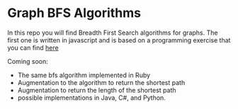 # Graph BFS Algorithms

In this repo you will find Breadth First Search algorithms for graphs.  The first one is written in javascript and is based on a programming exercise that you can find [here](https://www.khanacademy.org/computing/computer-science/algorithms/breadth-first-search/p/challenge-implement-breadth-first-search)

Coming soon:

+ The same bfs algorithm implemented in Ruby
+ Augmentation to the algorithm to return the shortest path
+ Augmentation to return the length of the shortest path
+ possible implementations in Java, C#, and Python.
